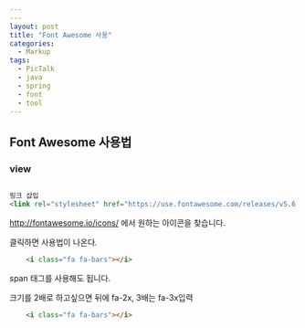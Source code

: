 ```yaml
---
---
layout: post
title: "Font Awesome 사용"
categories:
  - Markup
tags:
  - PicTalk
  - java
  - spring
  - font
  - tool
---
```


## Font Awesome 사용법

### view
```html

링크 삽입
<link rel="stylesheet" href="https://use.fontawesome.com/releases/v5.6.0/css/all.css">

```

http://fontawesome.io/icons/
에서 원하는 아이콘을 찾습니다.

클릭하면 사용법이 나온다.

```html
    <i class="fa fa-bars"></i>
```
span 태그를 사용해도 됩니다.

크기를 2배로 하고싶으면 뒤에 fa-2x, 3배는 fa-3x입력

```html
    <i class="fa fa-bars"></i>
```
